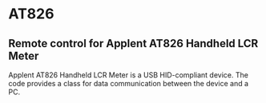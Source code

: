 # AT826
**Remote control for Applent AT826 Handheld LCR Meter**
---
Applent AT826 Handheld LCR Meter is a USB HID-compliant device. The code provides a class for data communication between the device and a PC.
